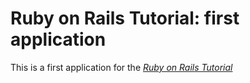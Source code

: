 # Ruby on Rails Tutorial: first application


This is a first application for the [*Ruby on Rails Tutorial*](
http://railstutorial.org)